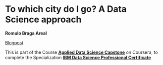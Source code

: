 # To which city do I go? A Data Science approach    

**Romulo Braga Areal**

[Blogpost](https://nbviewer.jupyter.org/github/rareal/Coursera_Capstone/blob/master/Capstone_blogpost.html)


This is part of the Course [<u><b>Applied Data Science Capstone</b></u>](https://www.coursera.org/learn/applied-data-science-capstone/) on Coursera, to complete the Specialization [<u><b>IBM Data Science Professional Certificate</b></u>](https://www.coursera.org/specializations/ibm-data-science-professional-certificate)